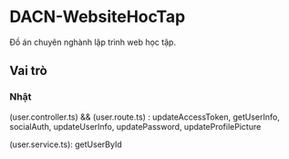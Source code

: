 # DACN-WebsiteHocTap

Đồ án chuyên nghành lập trình web học tập.

## Vai trò

### Nhật

(user.controller.ts) && (user.route.ts) : updateAccessToken, getUserInfo, socialAuth, updateUserInfo, updatePassword, updateProfilePicture

(user.service.ts): getUserById
